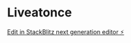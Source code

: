 # Liveatonce

[Edit in StackBlitz next generation editor ⚡️](https://stackblitz.com/~/github.com/dammy-key/Liveatonce)